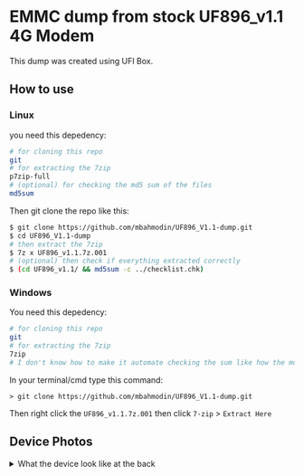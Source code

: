 # **EMMC dump from stock UF896_v1.1 4G Modem**
This dump was created using UFI Box.

## **How to use**
### **Linux**
you need this depedency:
```bash
# for cloning this repo
git
# for extracting the 7zip
p7zip-full
# (optional) for checking the md5 sum of the files
md5sum
```
Then git clone the repo like this:
```bash
$ git clone https://github.com/mbahmodin/UF896_V1.1-dump.git
$ cd UF896_V1.1-dump
# then extract the 7zip
$ 7z x UF896_v1.1.7z.001
# (optional) then check if everything extracted correctly
$ (cd UF896_v1.1/ && md5sum -c ../checklist.chk)
```
### **Windows**
You need this depedency:
```bash
# for cloning this repo
git
# for extracting the 7zip
7zip
# I don't know how to make it automate checking the sum like how the md5sum does. If anyone know please make an issue request or pull request this readme.
```
In your terminal/cmd type this command:
```batch
> git clone https://github.com/mbahmodin/UF896_V1.1-dump.git
```
Then right click the `UF896_v1.1.7z.001` then click `7-zip` > `Extract Here`

## Device Photos
<details close>
<summary>What the device look like at the back</summary>
<br>

![The back of the Device](https://user-images.githubusercontent.com/85983303/194507061-f0dc4f1a-0641-49d4-8d2f-0401074225b4.jpeg)

</details>

